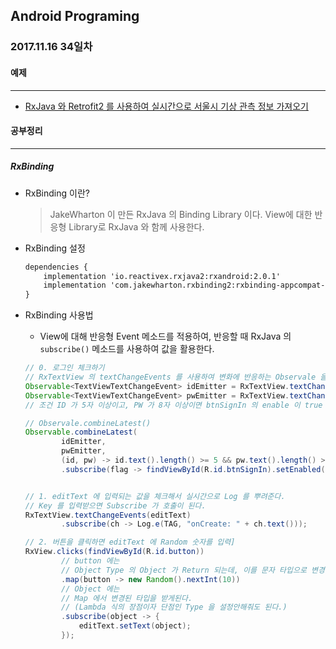 Android Programing
----------------------------------------------------
### 2017.11.16 34일차

#### 예제
____________________________________________________

- [RxJava 와 Retrofit2 를 사용하여 실시간으로 서울시 기상 관측 정보 가져오기](https://github.com/Hooooong/DAY41_SeoulWeather)

#### 공부정리
____________________________________________________

##### __RxBinding__

- RxBinding 이란?

  > JakeWharton 이 만든 RxJava 의 Binding Library 이다. View에 대한 반응형 Library로 RxJava 와 함께 사용한다.

- RxBinding 설정  

  ```xml
  dependencies {
      implementation 'io.reactivex.rxjava2:rxandroid:2.0.1'
      implementation 'com.jakewharton.rxbinding2:rxbinding-appcompat-v7:2.0.0'
  }
  ```

- RxBinding 사용법

  - View에 대해 반응형 Event 메소드를 적용하여, 반응할 때 RxJava 의 `subscribe()` 메소드를 사용하여 값을 활용한다.

  ```java
  // 0. 로그인 체크하기
  // RxTextView 의 textChangeEvents 를 사용하여 변화에 반응하는 Observale 을 생성
  Observable<TextViewTextChangeEvent> idEmitter = RxTextView.textChangeEvents(editId);
  Observable<TextViewTextChangeEvent> pwEmitter = RxTextView.textChangeEvents(editPassword);
  // 조건 ID 가 5자 이상이고, PW 가 8자 이상이면 btnSignIn 의 enable 이 true 로 변경

  // Observale.combineLatest()
  Observable.combineLatest(
          idEmitter,
          pwEmitter,
          (id, pw) -> id.text().length() >= 5 && pw.text().length() >= 8)
          .subscribe(flag -> findViewById(R.id.btnSignIn).setEnabled(flag));


  // 1. editText 에 입력되는 값을 체크해서 실시간으로 Log 를 뿌려준다.
  // Key 를 입력받으면 Subscribe 가 호출이 된다.
  RxTextView.textChangeEvents(editText)
          .subscribe(ch -> Log.e(TAG, "onCreate: " + ch.text()));

  // 2. 버튼을 클릭하면 editText 에 Random 숫자를 입력]
  RxView.clicks(findViewById(R.id.button))
          // button 에는
          // Object Type 의 Object 가 Return 되는데, 이를 문자 타입으로 변경
          .map(button -> new Random().nextInt(10))
          // Object 에는
          // Map 에서 변경된 타입을 받게된다.
          // (Lambda 식의 장점이자 단점인 Type 을 설정안해줘도 된다.)
          .subscribe(object -> {
              editText.setText(object);
          });
  ```
